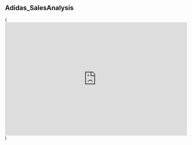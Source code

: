 ## Adidas_SalesAnalysis
(<iframe title="AdidasUS" width="600" height="373.5" src="https://app.powerbi.com/view?r=eyJrIjoiYzYzODQ0NGQtYjcwOS00YWViLWI3YWUtN2ExZTkyZmNhNDJlIiwidCI6IjNhYjAwNGM4LTE0ZWMtNDdkOS05MTk5LTM5ZWU4ODVhOGE5ZiJ9" frameborder="0" allowFullScreen="true"></iframe>)
